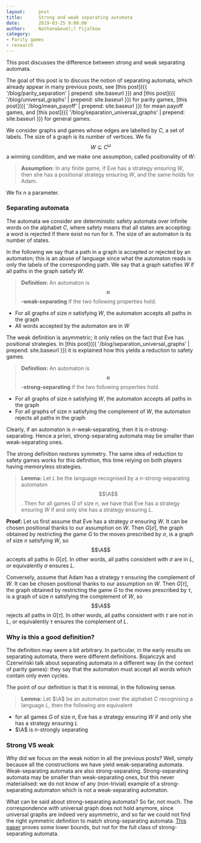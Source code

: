 ```yaml
---
layout:     post
title:      Strong and weak separating automata 
date:       2019-03-25 9:00:00
author:     Nathana&euml;l Fijalkow
category:   
- Parity games
- research
---
```


<script type="text/x-mathjax-config">
MathJax.Hub.Config({
  TeX: {
    Macros: {
      A: "{\\mathcal{A}}",
      Parity: "{\\text{Parity}}",
      G: "{\\mathcal{G}}",
      WE: "{\\mathcal{W}_{\\text{Eve}}}",
      U: "{\\mathcal{U}}",
      enc: "{\\text{enc}}",
      deltasucc: "{\\delta_{\\text{succ}}}",
      last: "{\\text{last}}",
    }
  }
});
</script>

<p class="intro"><span class="dropcap">T</span>his post discusses the difference between strong and weak separating automata.</p>

The goal of this post is to discuss the notion of separating automata, which already appear in many previous posts, see 
[this post]({{ '/blog/parity_separation' | prepend: site.baseurl }}) and [this post]({{ '/blog/universal_graphs' | prepend: site.baseurl }}) for parity games,
[this post]({{ '/blog/mean_payoff' | prepend: site.baseurl }}) for mean payoff games,
and [this post]({{ '/blog/separation_universal_graphs' | prepend: site.baseurl }}) for general games.

We consider graphs and games whose edges are labelled by $C$, a set of labels.
The size of a graph is its number of vertices.
We fix $$W \subseteq C^\omega$$ a winning condition, and we make one assumption, called positionality of $W$:

> **Assumption:** In any finite game, if Eve has a strategy ensuring $W$, then she has a positional strategy ensuring $W$,
and the same holds for Adam.

We fix $n$ a parameter.

### Separating automata

The automata we consider are deterministic safety automata over infinite words on the alphabet $C$, 
where safety means that all states are accepting: a word is rejected if there exist no run for it.
The size of an automaton is its number of states.

In the following we say that a path in a graph is accepted or rejected by an automaton; this is an abuse of language
since what the automaton reads is only the labels of the corresponding path.
We say that a graph satisfies $W$ if all paths in the graph satisfy $W$.

> **Definition:** An automaton is **$$n$$-weak-separating** if the two following properties hold.
* For all graphs of size $n$ satisfying $W$, the automaton accepts all paths in the graph
* All words accepted by the automaton are in $W$

The weak definition is asymmetric; it only relies on the fact that Eve has positional strategies.
In [this post]({{ '/blog/separation_universal_graphs' | prepend: site.baseurl }}) it is explained how this yields a reduction to safety games.

> **Definition:** An automaton is **$$n$$-strong-separating** if the two following properties hold.
* For all graphs of size $n$ satisfying $W$, the automaton accepts all paths in the graph
* For all graphs of size $n$ satisfying the complement of $W$, the automaton rejects all paths in the graph

Clearly, if an automaton is $n$-weak-separating, then it is $n$-strong-separating.
Hence a priori, strong-separating automata may be smaller than weak-separating ones.

The strong definition restores symmetry. The same idea of reduction to safety games works for this definition, this time relying on both players having memoryless strategies. 

> **Lemma:**
Let $L$ be the language recognised by a $n$-strong-separating automaton $$\A$$.
Then for all games $G$ of size $n$, we have
that Eve has a strategy ensuring $W$ if and only she has a strategy ensuring $L$.

**Proof:**
Let us first assume that Eve has a strategy $\sigma$ ensuring $W$.
It can be chosen positional thanks to our assumption on $W$.
Then $G[\sigma]$, the graph obtained by restricting the game $G$ to the moves prescribed by $\sigma$, is a graph of size $n$ satisfying $W$, so $$\A$$ accepts all paths in $G[\sigma]$.
In other words, all paths consistent with $\sigma$ are in $L$, or equivalently $\sigma$ ensures $L$.

Conversely, assume that Adam has a strategy $\tau$ ensuring the complement of $W$.
It can be chosen positional thanks to our assumption on $W$.
Then $G[\tau]$, the graph obtained by restricting the game $G$ to the moves prescribed by $\tau$, is a graph of size $n$ satisfying the complement of $W$, 
so $$\A$$ rejects all paths in $G[\tau]$.
In other words, all paths consistent with $\tau$ are not in $L$, or equivalently $\tau$ ensures the complement of $L$.

### Why is this a good definition?

The definition may seem a bit arbitrary. In particular, in the early results on separating automata, there were different definitions.
Boja&#324;czyk and Czerwi&#324;ski talk about separating automata in a different way (in the context of parity games): 
they say that the automaton must accept all words which contain only even cycles.

The point of our definition is that it is minimal, in the following sense.

> **Lemma:**
Let $\A$ be an automaton over the alphabet $C$ recognising a language $L$, then the following are equivalent 
* for all games $G$ of size $n$, Eve has a strategy ensuring $W$ if and only she has a strategy ensuring $L$
* $\A$ is $n$-strongly separating

### Strong VS weak

Why did we focus on the weak notion in all the previous posts? Well, simply because all the constructions we have yield weak-separating automata.
Weak-separating automata are also strong-separating. Strong-separating automata may be smaller than weak-separating ones, but this never materialised: 
we do not know of any (non-trivial) example of a strong-separating automaton which is not a weak-separating automaton.

What can be said about strong-separating automata? So far, not much. The correspondence with universal graph does not hold anymore, since universal graphs are indeed very asymmetric,
and so far we could not find the right symmetric definition to match strong-separating automata.
[This paper](https://arxiv.org/abs/1902.07175) proves some lower bounds, but not for the full class of strong-separating automata.



